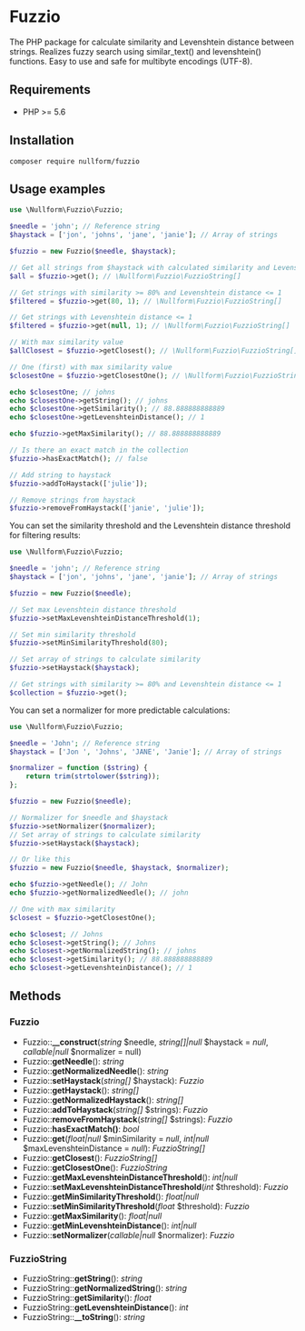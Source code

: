 # Fuzzio

The PHP package for calculate similarity and Levenshtein distance between strings. Realizes fuzzy search using similar_text() and levenshtein() functions. Easy to use and safe for multibyte encodings (UTF-8).

## Requirements

- PHP >= 5.6

## Installation

```shell
composer require nullform/fuzzio
```

## Usage examples

```php
use \Nullform\Fuzzio\Fuzzio;

$needle = 'john'; // Reference string
$haystack = ['jon', 'johns', 'jane', 'janie']; // Array of strings

$fuzzio = new Fuzzio($needle, $haystack);

// Get all strings from $haystack with calculated similarity and Levenshtein distance
$all = $fuzzio->get(); // \Nullform\Fuzzio\FuzzioString[]

// Get strings with similarity >= 80% and Levenshtein distance <= 1
$filtered = $fuzzio->get(80, 1); // \Nullform\Fuzzio\FuzzioString[]

// Get strings with Levenshtein distance <= 1
$filtered = $fuzzio->get(null, 1); // \Nullform\Fuzzio\FuzzioString[]

// With max similarity value
$allClosest = $fuzzio->getClosest(); // \Nullform\Fuzzio\FuzzioString[]

// One (first) with max similarity value
$closestOne = $fuzzio->getClosestOne(); // \Nullform\Fuzzio\FuzzioString

echo $closestOne; // johns
echo $closestOne->getString(); // johns
echo $closestOne->getSimilarity(); // 88.888888888889
echo $closestOne->getLevenshteinDistance(); // 1

echo $fuzzio->getMaxSimilarity(); // 88.888888888889

// Is there an exact match in the collection
$fuzzio->hasExactMatch(); // false

// Add string to haystack
$fuzzio->addToHaystack(['julie']);

// Remove strings from haystack
$fuzzio->removeFromHaystack(['janie', 'julie']);
```

You can set the similarity threshold and the Levenshtein distance threshold for filtering results:

```php
use \Nullform\Fuzzio\Fuzzio;

$needle = 'john'; // Reference string
$haystack = ['jon', 'johns', 'jane', 'janie']; // Array of strings

$fuzzio = new Fuzzio($needle);

// Set max Levenshtein distance threshold
$fuzzio->setMaxLevenshteinDistanceThreshold(1);

// Set min similarity threshold
$fuzzio->setMinSimilarityThreshold(80);

// Set array of strings to calculate similarity
$fuzzio->setHaystack($haystack);

// Get strings with similarity >= 80% and Levenshtein distance <= 1
$collection = $fuzzio->get();
```

You can set a normalizer for more predictable calculations:

```php
use \Nullform\Fuzzio\Fuzzio;

$needle = 'John'; // Reference string
$haystack = ['Jon ', 'Johns', 'JANE', 'Janie']; // Array of strings

$normalizer = function ($string) {
    return trim(strtolower($string));
};

$fuzzio = new Fuzzio($needle);

// Normalizer for $needle and $haystack
$fuzzio->setNormalizer($normalizer);
// Set array of strings to calculate similarity
$fuzzio->setHaystack($haystack);

// Or like this
$fuzzio = new Fuzzio($needle, $haystack, $normalizer);

echo $fuzzio->getNeedle(); // John
echo $fuzzio->getNormalizedNeedle(); // john

// One with max similarity
$closest = $fuzzio->getClosestOne();

echo $closest; // Johns
echo $closest->getString(); // Johns
echo $closest->getNormalizedString(); // johns
echo $closest->getSimilarity(); // 88.888888888889
echo $closest->getLevenshteinDistance(); // 1
```

## Methods

### Fuzzio

- Fuzzio::**__construct**(*string* $needle, *string[]|null* $haystack = *null*, *callable|null* $normalizer = null)
- Fuzzio::**getNeedle**(): *string*
- Fuzzio::**getNormalizedNeedle**(): *string*
- Fuzzio::**setHaystack**(*string[]* $haystack): *Fuzzio*
- Fuzzio::**getHaystack**(): *string[]*
- Fuzzio::**getNormalizedHaystack**(): *string[]*
- Fuzzio::**addToHaystack**(*string[]* $strings): *Fuzzio*
- Fuzzio::**removeFromHaystack**(*string[]* $strings): *Fuzzio*
- Fuzzio::**hasExactMatch()**: *bool*
- Fuzzio::**get**(*float|null* $minSimilarity = *null*, *int|null* $maxLevenshteinDistance = *null*): *FuzzioString[]*
- Fuzzio::**getClosest**(): *FuzzioString[]*
- Fuzzio::**getClosestOne**(): *FuzzioString*
- Fuzzio::**getMaxLevenshteinDistanceThreshold**(): *int|null*
- Fuzzio::**setMaxLevenshteinDistanceThreshold**(*int* $threshold): *Fuzzio*
- Fuzzio::**getMinSimilarityThreshold**(): *float|null*
- Fuzzio::**setMinSimilarityThreshold**(*float* $threshold): *Fuzzio*
- Fuzzio::**getMaxSimilarity**(): *float|null*
- Fuzzio::**getMinLevenshteinDistance**(): *int|null*
- Fuzzio::**setNormalizer**(*callable|null* $normalizer): *Fuzzio*

### FuzzioString

- FuzzioString::**getString**(): *string*
- FuzzioString::**getNormalizedString**(): *string*
- FuzzioString::**getSimilarity**(): *float*
- FuzzioString::**getLevenshteinDistance**(): *int*
- FuzzioString::**__toString**(): *string*
